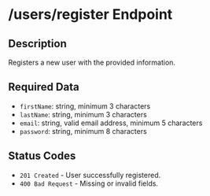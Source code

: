 
# /users/register Endpoint

## Description
Registers a new user with the provided information.

## Required Data
- `firstName`: string, minimum 3 characters
- `lastName`: string, minimum 3 characters
- `email`: string, valid email address, minimum 5 characters
- `password`: string, minimum 8 characters

## Status Codes
- `201 Created` - User successfully registered.
- `400 Bad Request` - Missing or invalid fields.